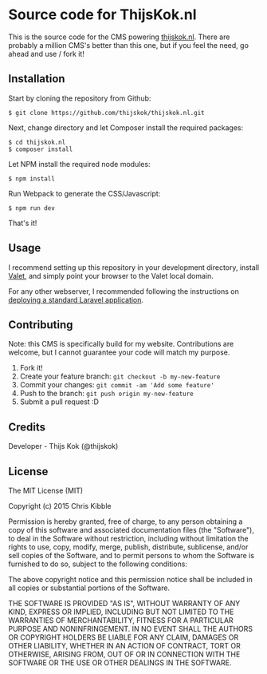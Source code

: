 # Source code for ThijsKok.nl
 
This is the source code for the CMS powering [thijskok.nl](https://thijskok.nl). There are probably a million CMS's better than
this one, but if you feel the need, go ahead and use / fork it!
 
## Installation
 
Start by cloning the repository from Github:

	$ git clone https://github.com/thijskok/thijskok.nl.git

Next, change directory and let Composer install the required packages:

	$ cd thijskok.nl
	$ composer install

Let NPM install the required node modules:

	$ npm install

Run Webpack to generate the CSS/Javascript:

	$ npm run dev

That's it!

## Usage
 
I recommend setting up this repository in your development directory, install 
[Valet](https://laravel.com/docs/5.7/valet), and simply point your browser to the Valet local domain.

For any other webserver, I recommended following the instructions on 
[deploying a standard Laravel application](https://laravel.com/docs/5.7/deployment).
 
## Contributing
 
Note: this CMS is specifically build for my website. Contributions are welcome, but I cannot guarantee your
code will match my purpose.

1. Fork it!
2. Create your feature branch: `git checkout -b my-new-feature`
3. Commit your changes: `git commit -am 'Add some feature'`
4. Push to the branch: `git push origin my-new-feature`
5. Submit a pull request :D
  
## Credits
 
Developer - Thijs Kok (@thijskok)
 
## License
 
The MIT License (MIT)

Copyright (c) 2015 Chris Kibble

Permission is hereby granted, free of charge, to any person obtaining a copy of this software and associated documentation files (the "Software"), to deal in the Software without restriction, including without limitation the rights to use, copy, modify, merge, publish, distribute, sublicense, and/or sell copies of the Software, and to permit persons to whom the Software is furnished to do so, subject to the following conditions:

The above copyright notice and this permission notice shall be included in all copies or substantial portions of the Software.

THE SOFTWARE IS PROVIDED "AS IS", WITHOUT WARRANTY OF ANY KIND, EXPRESS OR IMPLIED, INCLUDING BUT NOT LIMITED TO THE WARRANTIES OF MERCHANTABILITY, FITNESS FOR A PARTICULAR PURPOSE AND NONINFRINGEMENT. IN NO EVENT SHALL THE AUTHORS OR COPYRIGHT HOLDERS BE LIABLE FOR ANY CLAIM, DAMAGES OR OTHER LIABILITY, WHETHER IN AN ACTION OF CONTRACT, TORT OR OTHERWISE, ARISING FROM, OUT OF OR IN CONNECTION WITH THE SOFTWARE OR THE USE OR OTHER DEALINGS IN THE SOFTWARE.
